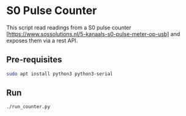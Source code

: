 # S0 Pulse Counter

This script read readings from a S0 pulse counter [https://www.sossolutions.nl/5-kanaals-s0-pulse-meter-op-usb] and exposes them via a rest API.

## Pre-requisites

```sh
sudo apt install python3 python3-serial
```

## Run

```sh
./run_counter.py
```
